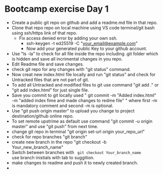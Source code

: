 # Bootcamp exercise Day 1
* Create a public git repo on github and add a readme.md file in that repo.
* Clone that repo repo on local machine using VS code terminal/git bash using ssh/https link of that repo.
     * Fix access denied error by adding your own ssh.
        * ssh-keygen -t ed25519 -C "your_email@example.com"
        * Now add your generated public Key to your github account.
* Use "ls -la" to check for all file inside the repo including .git folder which is hidden and save all incrimental changes in you repo.       
* Edit Readme file and save changes.
* check git repo for any changes with "git status" command.  
* Now creat new index.html file locally and run "git status" and check for Untracked files that are not part of git.
* To add all Untracked and modified files to git use command "git add ." or "git add index.html" for just single file.
* Save you commit to git locally used " git commit -m "Added index.html" -m "added index fime and made changes to redme file" " where first -m is mandatory comment and second -m is optional.
* Use "git push origin master" to upload you change to project destination/github online repo.
* To set remote upstrime as default use command "git commit -u origin master" and use "git push" from next time.
* change git repo in terminal "git origin set-url origin your_repo_url"
* check for repo branches "git branch"
* create new branch in the repo "git checkout -b Your_new_branch_name"
* Switch between branches with <code> git checkout Your_branch_name </code> use branch inistials with tab to suggition.
* make changes to readme and push it to newly created branch.
* 

